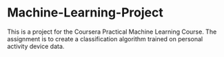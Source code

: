 # Machine-Learning-Project

This is a project for the Coursera Practical Machine Learning Course. The assignment is to create a classification algorithm trained on personal activity device data.
